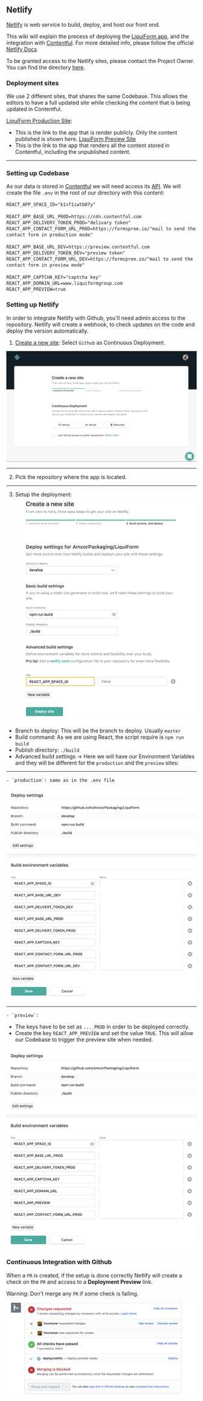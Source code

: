 ## Netlify

[Netlify](https://www.netlify.com/) is web service to build, deploy, and host our front end.

This wiki will explain the process of deploying the [LiquiForm app](https://github.com/AmcorPackaging/LiquiForm), and the integration with [Contentful](./Contentful-CMS).
For more detailed info, please follow the official [Netlify Docs](https://www.netlify.com/docs/)

To be granted access to the Netlify sites, please contact the Project Owner.
You can find the directory [here](./Support).

### Deployment sites

We use 2 different sites, that shares the same Codebase. This allows the editors to have a full updated site while checking the content that is being updated in Contentful.

[LiquiForm Production Site](https://app.netlify.com/sites/liquiform-dev-2017):
  - This is the link to the app that is render publicly. Only the content published is shown here.
[LiquiForm Preview Site](https://app.netlify.com/sites/liquiform-preview-2017)
  - This is the link to the app that renders all the content stored in Contentful, including the unpublished content.

____

### Setting up Codebase

As our data is stored in [Contentful](./Contentful-CMS) we will need access its [API](./CMS-API).
We will create the file `.env` in the root of our directory with this content:
```
REACT_APP_SPACE_ID="k1sf1iwtb07y"

REACT_APP_BASE_URL_PROD=https://cdn.contentful.com
REACT_APP_DELIVERY_TOKEN_PROD="delivary token"
REACT_APP_CONTACT_FORM_URL_PROD=https://formspree.io/"mail to send the contact form in production mode"

REACT_APP_BASE_URL_DEV=https://preview.contentful.com
REACT_APP_DELIVERY_TOKEN_DEV="preview token"
REACT_APP_CONTACT_FORM_URL_DEV=https://formspree.io/"mail to send the contact form in preview mode"

REACT_APP_CAPTCHA_KEY="captcha key"
REACT_APP_DOMAIN_URL=www.liquiformgroup.com
REACT_APP_PREVIEW=true
```

### Setting up Netlify

In order to integrate Netlify with Github, you'll need admin access to the repository. Netlify will create a webhook, to check updates on the code and deploy the version automatically.

1. [Create a new site](https://app.netlify.com/start): Select `Github` as Continuous Deployment.

![Netlify New](./images/netlifyNew.png)
____

2. Pick the repository where the app is located.
____
3. Setup the deployment:
![Netlify Setup](./images/netlifySetup.png)
  - Branch to deploy: This will be the branch to deploy. Usually `master`
  - Build command: As we are using React, the script require is `npm run build`
  - Publish directory: `./build`
  - Advanced build settings -> Here we will have our Environment Variables and they will be different for the `production` and the `preview` sites:
_____
    - `production`: same as in the .env file

![Setup Production](./images/netlifySetupProd.png)
____

    - `preview`:
  - The keys have to be set as `..._PROD` in order to be deployed correctly.
  - Create the key `REACT_APP_PREVIEW` and set the value `TRUE`. This will allow our Codebase to trigger the preview site when needed.

![Setup Production](./images/netlifySetupPrev.png)

### Continuous Integration with Github

When a `PR` is created, if the setup is done correctly Netlify will create a check on the `PR` and access to a **Deployment Preview** link.

Warning: Don't merge any `PR` if some check is failing.

![Netlify Github](./images/netlifyGithub.png)
